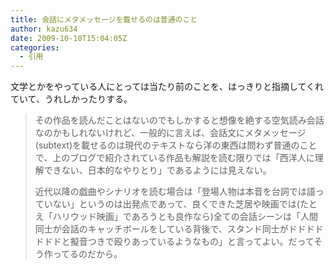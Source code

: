 ```yaml
---
title: 会話にメタメッセージを載せるのは普通のこと
author: kazu634
date: 2009-10-10T15:04:05Z
categories:
  - 引用
---
```

<div class="section">
<p>
    文学とかをやっている人にとっては当たり前のことを、はっきりと指摘してくれていて、うれしかったりする。
</p>

<blockquote>
<p>
      その作品を読んだことはないのでもしかすると想像を絶する空気読み会話なのかもしれないけれど、一般的に言えば、会話文にメタメッセージ(subtext)を載せるのは現代のテキストなら洋の東西は問わず普通のことで、上のブログで紹介されている作品も解説を読む限りでは「西洋人に理解できない、日本的なやりとり」であるようには見えない。
</p>

<p>
      近代以降の戯曲やシナリオを読む場合は「登場人物は本音を台詞では語っていない」というのは出発点であって、良くできた芝居や映画では(たとえ「ハリウッド映画」であろうとも良作なら)全ての会話シーンは「人間同士が会話のキャッチボールをしている背後で、スタンド同士がドドドドドドドと擬音つきで殴りあっているようなもの」と言ってよい。だってそう作ってるのだから。
</p>
</blockquote>
</div>
